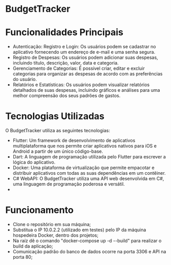 # BudgetTracker




# Funcionalidades Principais
- Autenticação: Registro e Login: Os usuários podem se cadastrar no aplicativo fornecendo um endereço de e-mail e uma senha segura. 
- Registro de Despesas: Os usuários podem adicionar suas despesas, incluindo título, descrição, valor, data e categoria.
- Gerenciamento de Categorias: É possível criar, editar e excluir categorias para organizar as despesas de acordo com as preferências do usuário.
- Relatórios e Estatísticas: Os usuários podem visualizar relatórios detalhados de suas despesas, incluindo gráficos e análises para uma melhor compreensão dos seus padrões de gastos.

# Tecnologias Utilizadas
O BudgetTracker utiliza as seguintes tecnologias:

- Flutter: Um framework de desenvolvimento de aplicativos multiplataforma que nos permite criar aplicativos nativos para iOS e Android a partir de um único código-base.
- Dart: A linguagem de programação utilizada pelo Flutter para escrever a lógica do aplicativo.
- Docker: Uma plataforma de virtualização que permite empacotar e distribuir aplicativos com todas as suas dependências em um contêiner. 
- C# WebAPI: O BudgetTracker utiliza uma API web desenvolvida em C#, uma linguagem de programação poderosa e versátil.
- 

# Funcionamento

- Clone o repositório em sua máquina;
- Substitua o IP 10.0.2.2 (utilizado em testes) pelo IP da máquina hospedeira Docker, dentro dos projetos;
- Na raíz dê o comando "docker-compose up -d --build" para realizar o build da aplicação;
- Comunicação padrão do banco de dados ocorre na porta 3306 e API na porta 80;